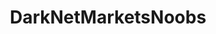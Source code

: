 ---
title: DarkNetMarketsNoobs
crosslinks:
- DarkNetMarkets
- darknetmarkets
- DNMSuperlist
- tailswiki
- tails
- emailprivacy
- wombat2combat
- Monero
- sohhlz
- darknetmarketsOZ
- SilkRoad
- Bitcoin
- u_imguralbumbot
- TOR
- all
- HansaDarknetMarket
- fakeid
- DNMUK
- DankNation
- ShadowBan
---